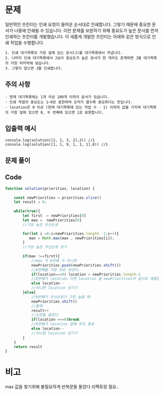 # 문제
일반적인 프린터는 인쇄 요청이 들어온 순서대로 인쇄합니다. 그렇기 때문에 중요한 문서가 나중에 인쇄될 수 있습니다. 이런 문제를 보완하기 위해 중요도가 높은 문서를 먼저 인쇄하는 프린터를 개발했습니다. 이 새롭게 개발한 프린터는 아래와 같은 방식으로 인쇄 작업을 수행합니다.
```
1. 인쇄 대기목록의 가장 앞에 있는 문서(J)를 대기목록에서 꺼냅니다.
2. 나머지 인쇄 대기목록에서 J보다 중요도가 높은 문서가 한 개라도 존재하면 J를 대기목록의 가장 마지막에 넣습니다.
3. 그렇지 않으면 J를 인쇄합니다.
```
## 주의 사항
    - 현재 대기목록에는 1개 이상 100개 이하의 문서가 있습니다.
    - 인쇄 작업의 중요도는 1~9로 표현하며 숫자가 클수록 중요하다는 뜻입니다.
    - location은 0 이상 (현재 대기목록에 있는 작업 수 - 1) 이하의 값을 가지며 대기목록의 가장 앞에 있으면 0, 두 번째에 있으면 1로 표현합니다.
## 입출력 예시
```
console.log(solution([2, 1, 3, 2],2)) //1
console.log(solution([1, 1, 9, 1, 1, 1],0)) //1

```
## 문제 풀이


## Code

```js
function solution(priorities, location) {
  
    const newPriorities = priorities.slice()
    let result = 0;
    
    while(true){        
        let first  = newPriorities[0]
        let max =  newPriorities[0]
        //가장 높은 우선순위 

        for(let i =0;i<newPriorities.length -1;i++){
           max = Math.max(max , newPriorities[i]); 
        }
        //가장 높은 우선순위 찾기
        
        if(max !==first){
            //max 가 0번째 가 아니면
            newPriorities.push(newPriorities.shift())
            //0번째를 가장 뒤로 보낸다.
            if(location===0) location = newPriorities.length-1
            //0번째가 location 이면 location 을 newPriorities의 길이로 재할당
            else location--  
            //아니면 location 당기기
        }else{
            //0번째가 우선순위가 가장 높을 때
            newPriorities.shift()   
            //출력
            result++
            //순번을 올린다.
            if(location ===0)break
            //0번째가 location 일때 루프 종료
            else location--
            //아니면 location 당기기
        }
    }
    return result
}
```

# 비고
max 값을 찾기위해 불필요하게 반복문들 돌았다
리팩토링 필요..